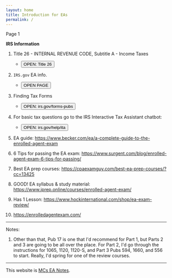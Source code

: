```yaml
---
layout: home
title: Introduction for EAs
permalink: /
---
```


<script>
function button1() { window.open("https://www.irs.gov/tax-professionals/enrolled-agents"); }
function button2() { window.open("https://www.irs.gov/forms-pubs"); }
function button3() { window.open("https://www.irs.gov/help/ita"); }
function button4() { window.open("https://www.govinfo.gov/content/pkg/USCODE-2021-title26/html/USCODE-2021-title26-subtitleA-chap1-subchapN.htm"); }
</script>

Page 1

**IRS Information**

1. Title 26 - INTERNAL REVENUE CODE, Subtitle A - Income Taxes
   - <button onclick="button4()">OPEN: Title 26</button>

2. `IRS.gov` EA info.
   - <button onclick="button1()">OPEN PAGE</button>

3. Finding Tax Forms
   - <button onclick="button2()">OPEN: irs.gov/forms-pubs</button>

4. For basic tax questions go to the IRS Interactive Tax Assistant chatbot:
   - <button onclick="button3()">OPEN: irs.gov/help/ita</button>

5. EA guide: https://www.becker.com/ea/a-complete-guide-to-the-enrolled-agent-exam

6. 6 Tips for passing the EA exam: https://www.surgent.com/blog/enrolled-agent-exam-6-tips-for-passing/

7. Best EA prep courses: https://cpaexamguy.com/best-ea-prep-courses/?cc=13425

8. GOOD! EA syllabus & study material: https://www.iprep.online/courses/enrolled-agent-exam/

9. Has 1 Lesson: https://www.hockinternational.com/shop/ea-exam-review/

10. https://enrolledagentexam.com/

---

Notes:

1. Other than that, Pub 17 is one that I'd recommend for Part 1, but Parts 2 and 3 are going to be all over the place. For Part 2, I'd go through the instructions for 1065, 1120, 1120-S, and Part 3 Pubs 594, 1660, and 556 to start. Really, I'd spring for one of the review courses. 

---

This website is [MCs EA Notes](https://mcc-us.github.io/irs.ea/).
